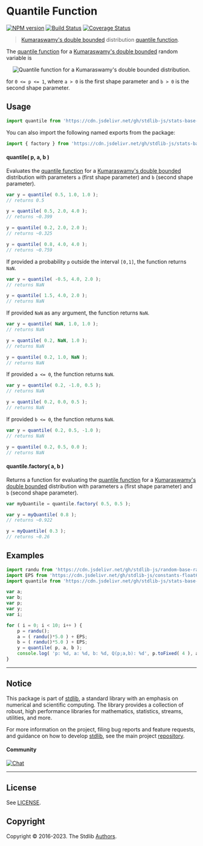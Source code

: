 <!--

@license Apache-2.0

Copyright (c) 2018 The Stdlib Authors.

Licensed under the Apache License, Version 2.0 (the "License");
you may not use this file except in compliance with the License.
You may obtain a copy of the License at

   http://www.apache.org/licenses/LICENSE-2.0

Unless required by applicable law or agreed to in writing, software
distributed under the License is distributed on an "AS IS" BASIS,
WITHOUT WARRANTIES OR CONDITIONS OF ANY KIND, either express or implied.
See the License for the specific language governing permissions and
limitations under the License.

-->

# Quantile Function

[![NPM version][npm-image]][npm-url] [![Build Status][test-image]][test-url] [![Coverage Status][coverage-image]][coverage-url] <!-- [![dependencies][dependencies-image]][dependencies-url] -->

> [Kumaraswamy's double bounded][kumaraswamy-distribution] distribution [quantile function][quantile].

<section class="intro">

The [quantile function][quantile] for a [Kumaraswamy's double bounded][kumaraswamy-distribution] random variable is

<!-- <equation class="equation" label="eq:beta_quantile_function" align="center" raw="Q(p;a,b) = \left( 1 - (1-p)^{\tfrac{1}{b}} \right)^{\tfrac{1}{a}}" alt="Quantile function for a Kumaraswamy's double bounded distribution."> -->

<div class="equation" align="center" data-raw-text="Q(p;a,b) = \left( 1 - (1-p)^{\tfrac{1}{b}} \right)^{\tfrac{1}{a}}" data-equation="eq:beta_quantile_function">
    <img src="https://cdn.jsdelivr.net/gh/stdlib-js/stdlib@591cf9d5c3a0cd3c1ceec961e5c49d73a68374cb/lib/node_modules/@stdlib/stats/base/dists/kumaraswamy/quantile/docs/img/equation_beta_quantile_function.svg" alt="Quantile function for a Kumaraswamy's double bounded distribution.">
    <br>
</div>

<!-- </equation> -->

for `0 <= p <= 1`, where `a > 0` is the first shape parameter and `b > 0` is the second shape parameter.

</section>

<!-- /.intro -->



<section class="usage">

## Usage

```javascript
import quantile from 'https://cdn.jsdelivr.net/gh/stdlib-js/stats-base-dists-kumaraswamy-quantile@deno/mod.js';
```

You can also import the following named exports from the package:

```javascript
import { factory } from 'https://cdn.jsdelivr.net/gh/stdlib-js/stats-base-dists-kumaraswamy-quantile@deno/mod.js';
```

#### quantile( p, a, b )

Evaluates the [quantile function][quantile] for a [Kumaraswamy's double bounded][kumaraswamy-distribution] distribution with parameters `a` (first shape parameter) and `b` (second shape parameter).

```javascript
var y = quantile( 0.5, 1.0, 1.0 );
// returns 0.5

y = quantile( 0.5, 2.0, 4.0 );
// returns ~0.399

y = quantile( 0.2, 2.0, 2.0 );
// returns ~0.325

y = quantile( 0.8, 4.0, 4.0 );
// returns ~0.759
```

If provided a probability `p` outside the interval `[0,1]`, the function returns `NaN`.

```javascript
var y = quantile( -0.5, 4.0, 2.0 );
// returns NaN

y = quantile( 1.5, 4.0, 2.0 );
// returns NaN
```

If provided `NaN` as any argument, the function returns `NaN`.

```javascript
var y = quantile( NaN, 1.0, 1.0 );
// returns NaN

y = quantile( 0.2, NaN, 1.0 );
// returns NaN

y = quantile( 0.2, 1.0, NaN );
// returns NaN
```

If provided `a <= 0`, the function returns `NaN`.

```javascript
var y = quantile( 0.2, -1.0, 0.5 );
// returns NaN

y = quantile( 0.2, 0.0, 0.5 );
// returns NaN
```

If provided `b <= 0`, the function returns `NaN`.

```javascript
var y = quantile( 0.2, 0.5, -1.0 );
// returns NaN

y = quantile( 0.2, 0.5, 0.0 );
// returns NaN
```

#### quantile.factory( a, b )

Returns a function for evaluating the [quantile function][quantile] for a [Kumaraswamy's double bounded][kumaraswamy-distribution] distribution with parameters `a` (first shape parameter) and `b` (second shape parameter).

```javascript
var myQuantile = quantile.factory( 0.5, 0.5 );

var y = myQuantile( 0.8 );
// returns ~0.922

y = myQuantile( 0.3 );
// returns ~0.26
```

</section>

<!-- /.usage -->

<section class="examples">

## Examples

<!-- eslint no-undef: "error" -->

```javascript
import randu from 'https://cdn.jsdelivr.net/gh/stdlib-js/random-base-randu@deno/mod.js';
import EPS from 'https://cdn.jsdelivr.net/gh/stdlib-js/constants-float64-eps@deno/mod.js';
import quantile from 'https://cdn.jsdelivr.net/gh/stdlib-js/stats-base-dists-kumaraswamy-quantile@deno/mod.js';

var a;
var b;
var p;
var y;
var i;

for ( i = 0; i < 10; i++ ) {
    p = randu();
    a = ( randu()*5.0 ) + EPS;
    b = ( randu()*5.0 ) + EPS;
    y = quantile( p, a, b );
    console.log( 'p: %d, a: %d, b: %d, Q(p;a,b): %d', p.toFixed( 4 ), a.toFixed( 4 ), b.toFixed( 4 ), y.toFixed( 4 ) );
}
```

</section>

<!-- /.examples -->

<!-- Section for related `stdlib` packages. Do not manually edit this section, as it is automatically populated. -->

<section class="related">

</section>

<!-- /.related -->

<!-- Section for all links. Make sure to keep an empty line after the `section` element and another before the `/section` close. -->


<section class="main-repo" >

* * *

## Notice

This package is part of [stdlib][stdlib], a standard library with an emphasis on numerical and scientific computing. The library provides a collection of robust, high performance libraries for mathematics, statistics, streams, utilities, and more.

For more information on the project, filing bug reports and feature requests, and guidance on how to develop [stdlib][stdlib], see the main project [repository][stdlib].

#### Community

[![Chat][chat-image]][chat-url]

---

## License

See [LICENSE][stdlib-license].


## Copyright

Copyright &copy; 2016-2023. The Stdlib [Authors][stdlib-authors].

</section>

<!-- /.stdlib -->

<!-- Section for all links. Make sure to keep an empty line after the `section` element and another before the `/section` close. -->

<section class="links">

[npm-image]: http://img.shields.io/npm/v/@stdlib/stats-base-dists-kumaraswamy-quantile.svg
[npm-url]: https://npmjs.org/package/@stdlib/stats-base-dists-kumaraswamy-quantile

[test-image]: https://github.com/stdlib-js/stats-base-dists-kumaraswamy-quantile/actions/workflows/test.yml/badge.svg?branch=main
[test-url]: https://github.com/stdlib-js/stats-base-dists-kumaraswamy-quantile/actions/workflows/test.yml?query=branch:main

[coverage-image]: https://img.shields.io/codecov/c/github/stdlib-js/stats-base-dists-kumaraswamy-quantile/main.svg
[coverage-url]: https://codecov.io/github/stdlib-js/stats-base-dists-kumaraswamy-quantile?branch=main

<!--

[dependencies-image]: https://img.shields.io/david/stdlib-js/stats-base-dists-kumaraswamy-quantile.svg
[dependencies-url]: https://david-dm.org/stdlib-js/stats-base-dists-kumaraswamy-quantile/main

-->

[chat-image]: https://img.shields.io/gitter/room/stdlib-js/stdlib.svg
[chat-url]: https://gitter.im/stdlib-js/stdlib/

[stdlib]: https://github.com/stdlib-js/stdlib

[stdlib-authors]: https://github.com/stdlib-js/stdlib/graphs/contributors

[umd]: https://github.com/umdjs/umd
[es-module]: https://developer.mozilla.org/en-US/docs/Web/JavaScript/Guide/Modules

[deno-url]: https://github.com/stdlib-js/stats-base-dists-kumaraswamy-quantile/tree/deno
[umd-url]: https://github.com/stdlib-js/stats-base-dists-kumaraswamy-quantile/tree/umd
[esm-url]: https://github.com/stdlib-js/stats-base-dists-kumaraswamy-quantile/tree/esm
[branches-url]: https://github.com/stdlib-js/stats-base-dists-kumaraswamy-quantile/blob/main/branches.md

[stdlib-license]: https://raw.githubusercontent.com/stdlib-js/stats-base-dists-kumaraswamy-quantile/main/LICENSE

[kumaraswamy-distribution]: https://en.wikipedia.org/wiki/Kumaraswamy_distribution

[quantile]: https://en.wikipedia.org/wiki/Quantile_function

</section>

<!-- /.links -->
